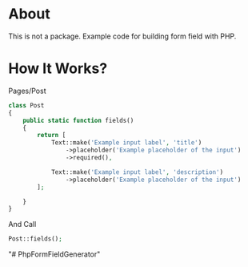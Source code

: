 # About
This is not a package. Example code for building form field with PHP.

# How It Works?
Pages/Post
```php
class Post
{
    public static function fields()
    {
        return [
            Text::make('Example input label', 'title')
                ->placeholder('Example placeholder of the input')
                ->required(),

            Text::make('Example input label', 'description')
                ->placeholder('Example placeholder of the input')
        ];

    }
}
```

And Call
```php
Post::fields();
```
"# PhpFormFieldGenerator" 
